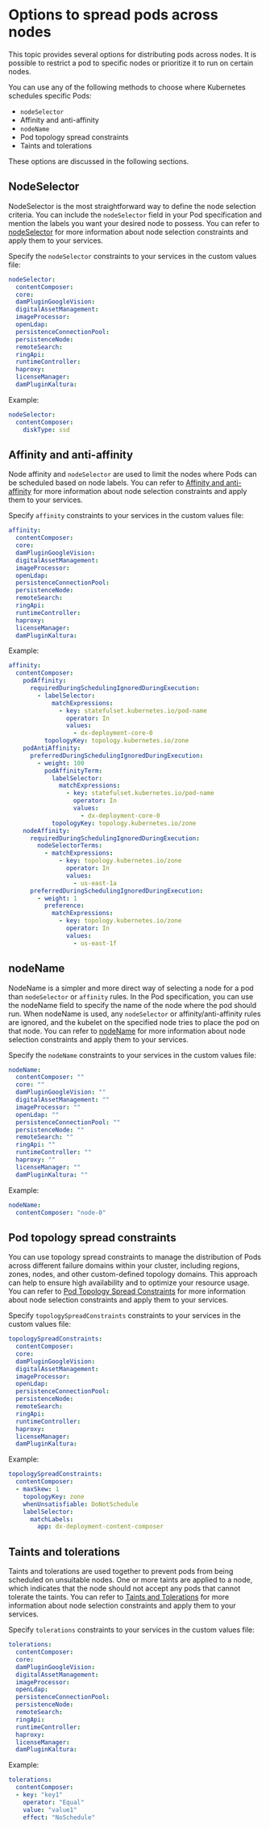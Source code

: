 # Options to spread pods across nodes

This topic provides several options for distributing pods across nodes. It is possible to restrict a pod to specific nodes or prioritize it to run on certain nodes.

You can use any of the following methods to choose where Kubernetes schedules specific Pods:

- `nodeSelector`
- Affinity and anti-affinity
- `nodeName`
- Pod topology spread constraints
- Taints and tolerations

These options are discussed in the following sections. 

## NodeSelector

NodeSelector is the most straightforward way to define the node selection criteria. You can include the `nodeSelector` field in your Pod specification and mention the labels you want your desired node to possess. You can refer to [nodeSelector](https://kubernetes.io/docs/concepts/scheduling-eviction/assign-pod-node/#nodeselector) for more information about node selection constraints and apply them to your services.

Specify the `nodeSelector` constraints to your services in the custom values file:

```yaml
nodeSelector:
  contentComposer:
  core:
  damPluginGoogleVision:
  digitalAssetManagement:
  imageProcessor:
  openLdap:
  persistenceConnectionPool:
  persistenceNode:
  remoteSearch:
  ringApi:
  runtimeController:
  haproxy:
  licenseManager:
  damPluginKaltura:
```

Example:

```yaml
nodeSelector:
  contentComposer:
    diskType: ssd
```

## Affinity and anti-affinity

Node affinity and `nodeSelector` are used to limit the nodes where Pods can be scheduled based on node labels. You can refer to [Affinity and anti-affinity](https://kubernetes.io/docs/concepts/scheduling-eviction/assign-pod-node/#affinity-and-anti-affinity) for more information about node selection constraints and apply them to your services.

Specify `affinity` constraints to your services in the custom values file:

```yaml
affinity:
  contentComposer:
  core:
  damPluginGoogleVision:
  digitalAssetManagement:
  imageProcessor:
  openLdap:
  persistenceConnectionPool:
  persistenceNode:
  remoteSearch:
  ringApi:
  runtimeController:
  haproxy:
  licenseManager:
  damPluginKaltura:

```

Example:

```yaml
affinity:
  contentComposer:
    podAffinity:
      requiredDuringSchedulingIgnoredDuringExecution:
        - labelSelector:
            matchExpressions:
              - key: statefulset.kubernetes.io/pod-name
                operator: In
                values:
                  - dx-deployment-core-0
          topologyKey: topology.kubernetes.io/zone
    podAntiAffinity:
      preferredDuringSchedulingIgnoredDuringExecution:
        - weight: 100
          podAffinityTerm:
            labelSelector:
              matchExpressions:
                - key: statefulset.kubernetes.io/pod-name
                  operator: In
                  values:
                    - dx-deployment-core-0
            topologyKey: topology.kubernetes.io/zone
    nodeAffinity:
      requiredDuringSchedulingIgnoredDuringExecution:
        nodeSelectorTerms:
          - matchExpressions:
              - key: topology.kubernetes.io/zone
                operator: In
                values:
                  - us-east-1a
      preferredDuringSchedulingIgnoredDuringExecution:
        - weight: 1
          preference:
            matchExpressions:
              - key: topology.kubernetes.io/zone
                operator: In
                values:
                  - us-east-1f
```

## nodeName

NodeName is a simpler and more direct way of selecting a node for a pod than `nodeSelector` or `affinity` rules. In the Pod specification, you can use the nodeName field to specify the name of the node where the pod should run. When nodeName is used, any `nodeSelector` or affinity/anti-affinity rules are ignored, and the kubelet on the specified node tries to place the pod on that node. You can refer to [nodeName](https://kubernetes.io/docs/concepts/scheduling-eviction/assign-pod-node/#nodename) for more information about node selection constraints and apply them to your services.

Specify the `nodeName` constraints to your services in the custom values file:

```yaml
nodeName:
  contentComposer: ""
  core: ""
  damPluginGoogleVision: ""
  digitalAssetManagement: ""
  imageProcessor: ""
  openLdap: ""
  persistenceConnectionPool: ""
  persistenceNode: ""
  remoteSearch: ""
  ringApi: ""
  runtimeController: ""
  haproxy: ""
  licenseManager: ""
  damPluginKaltura: ""
```

Example:

```yaml
nodeName:
  contentComposer: "node-0"
```

## Pod topology spread constraints

You can use topology spread constraints to manage the distribution of Pods across different failure domains within your cluster, including regions, zones, nodes, and other custom-defined topology domains. This approach can help to ensure high availability and to optimize your resource usage. You can refer to [Pod Topology Spread Constraints](https://kubernetes.io/docs/concepts/scheduling-eviction/topology-spread-constraints/) for more information about node selection constraints and apply them to your services.

Specify `topologySpreadConstraints` constraints to your services in the custom values file:

```yaml
topologySpreadConstraints:
  contentComposer:
  core:
  damPluginGoogleVision:
  digitalAssetManagement:
  imageProcessor:
  openLdap:
  persistenceConnectionPool:
  persistenceNode:
  remoteSearch:
  ringApi:
  runtimeController:
  haproxy:
  licenseManager:
  damPluginKaltura:
```

Example:

```yaml
topologySpreadConstraints:
  contentComposer:
  - maxSkew: 1
    topologyKey: zone
    whenUnsatisfiable: DoNotSchedule
    labelSelector:
      matchLabels:
        app: dx-deployment-content-composer
```

## Taints and tolerations

Taints and tolerations are used together to prevent pods from being scheduled on unsuitable nodes. One or more taints are applied to a node, which indicates that the node should not accept any pods that cannot tolerate the taints. You can refer to [Taints and Tolerations](https://kubernetes.io/docs/concepts/scheduling-eviction/taint-and-toleration/) for more information about node selection constraints and apply them to your services.

Specify `tolerations` constraints to your services in the custom values file:

```yaml
tolerations:
  contentComposer:
  core:
  damPluginGoogleVision:
  digitalAssetManagement:
  imageProcessor:
  openLdap:
  persistenceConnectionPool:
  persistenceNode:
  remoteSearch:
  ringApi:
  runtimeController:
  haproxy:
  licenseManager:
  damPluginKaltura:
```

Example:

```yaml
tolerations:
  contentComposer:
  - key: "key1"
    operator: "Equal"
    value: "value1"
    effect: "NoSchedule"
```
